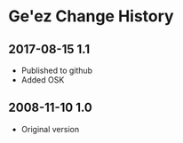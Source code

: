 # Ge'ez Change History

## 2017-08-15 1.1
* Published to github
* Added OSK

## 2008-11-10 1.0
* Original version
